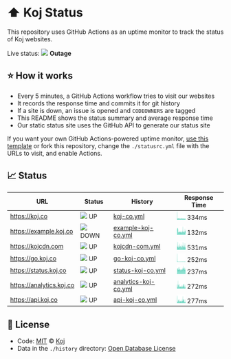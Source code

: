 # ⬆️ Koj Status

This repository uses GitHub Actions as an uptime monitor to track the status of Koj websites.

Live status: <!--live status--> ![](https://via.placeholder.com/10/e74c3c/000000?text=+) **Outage**

## ⭐ How it works

- Every 5 minutes, a GitHub Actions workflow tries to visit our websites
- It records the response time and commits it for git history
- If a site is down, an issue is opened and `CODEOWNERS` are tagged
- This README shows the status summary and average response time
- Our static status site uses the GitHub API to generate our status site

If you want your own GitHub Actions-powered uptime monitor, [use this template](https://docs.github.com/en/github/creating-cloning-and-archiving-repositories/creating-a-repository-from-a-template) or fork this repository, change the `./statusrc.yml` file with the URLs to visit, and enable Actions.

## 📈 Status

<!--start: status pages-->

| URL | Status | History | Response Time |
| --- | ------ | ------- | ------------- |
| https://koj.co | ![](https://via.placeholder.com/10/2ecc71/000000?text=+) UP | [koj-co.yml](https://github.com/koj-co/status/commits/master/history/koj-co.yml) | <img alt="Response time graph" src="./history/koj-co.png" height="20"> 334ms |
| https://example.koj.co | ![](https://via.placeholder.com/10/e74c3c/000000?text=+) DOWN | [example-koj-co.yml](https://github.com/koj-co/status/commits/master/history/example-koj-co.yml) | <img alt="Response time graph" src="./history/example-koj-co.png" height="20"> 132ms |
| https://kojcdn.com | ![](https://via.placeholder.com/10/2ecc71/000000?text=+) UP | [kojcdn-com.yml](https://github.com/koj-co/status/commits/master/history/kojcdn-com.yml) | <img alt="Response time graph" src="./history/kojcdn-com.png" height="20"> 531ms |
| https://go.koj.co | ![](https://via.placeholder.com/10/2ecc71/000000?text=+) UP | [go-koj-co.yml](https://github.com/koj-co/status/commits/master/history/go-koj-co.yml) | <img alt="Response time graph" src="./history/go-koj-co.png" height="20"> 252ms |
| https://status.koj.co | ![](https://via.placeholder.com/10/2ecc71/000000?text=+) UP | [status-koj-co.yml](https://github.com/koj-co/status/commits/master/history/status-koj-co.yml) | <img alt="Response time graph" src="./history/status-koj-co.png" height="20"> 237ms |
| https://analytics.koj.co | ![](https://via.placeholder.com/10/2ecc71/000000?text=+) UP | [analytics-koj-co.yml](https://github.com/koj-co/status/commits/master/history/analytics-koj-co.yml) | <img alt="Response time graph" src="./history/analytics-koj-co.png" height="20"> 272ms |
| https://api.koj.co | ![](https://via.placeholder.com/10/2ecc71/000000?text=+) UP | [api-koj-co.yml](https://github.com/koj-co/status/commits/master/history/api-koj-co.yml) | <img alt="Response time graph" src="./history/api-koj-co.png" height="20"> 277ms |

<!--end: status pages-->

## 📄 License

- Code: [MIT](./LICENSE) © [Koj](https://koj.co)
- Data in the `./history` directory: [Open Database License](https://opendatacommons.org/licenses/odbl/1-0/)
